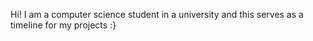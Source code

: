 Hi! I am a computer science student in a university and this serves as a timeline for my projects :}
